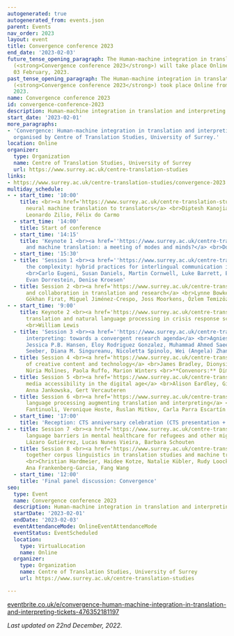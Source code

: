 ```yaml
---
autogenerated: true
autogenerated_from: events.json
parent: Events
nav_order: 2023
layout: event
title: Convergence conference 2023
end_date: '2023-02-03'
future_tense_opening_paragraph: The Human-machine integration in translation and interpreting
  (<strong>Convergence conference 2023</strong>) will take place Online from 01 to
  03 February, 2023.
past_tense_opening_paragraph: The Human-machine integration in translation and interpreting
  (<strong>Convergence conference 2023</strong>) took place Online from 01 to 03 February,
  2023.
name: Convergence conference 2023
id: convergence-conference-2023
description: Human-machine integration in translation and interpreting
start_date: '2023-02-01'
more_paragraphs:
- 'Convergence: Human-machine integration in translation and interpreting was a conference
  organised by Centre of Translation Studies, University of Surrey.'
location: Online
organizer:
  type: Organization
  name: Centre of Translation Studies, University of Surrey
  url: https://www.surrey.ac.uk/centre-translation-studies
links:
- https://www.surrey.ac.uk/centre-translation-studies/convergence-2023
multiday_schedule:
- - start_time: '10:00'
    title: <br><a href='https://www.surrey.ac.uk/centre-translation-studies/convergence-2023/workshop-teaching-neural-machine-translation-translators'>Teaching
      neural machine translation to translators</a> <br>Diptesh Kanojia, Dorothy Kenny,
      Leonardo Zilio, Félix do Carmo
  - start_time: '14:00'
    title: Start of conference
  - start_time: '14:15'
    title: 'Keynote 1 <br><a href=''https://www.surrey.ac.uk/centre-translation-studies/convergence-2023/keynote-speakers#kenny''>Human
      and machine translation: a meeting of modes and minds?</a> <br>Dorothy Kenny'
  - start_time: '15:30'
  - title: 'Session 1 <br><a href=''https://www.surrey.ac.uk/centre-translation-studies/convergence-2023/embracing-complexity''>Embracing
      the complexity: hybrid practices for interlingual communication in real time</a>
      <br>Carlo Eugeni, Susan Daniels, Martin Cornwell, Luke Barrett, Elizabeth Crockett,
      Evan Dorrestein, Denise Kroesen'
  - title: Session 2 <br><a href='https://www.surrey.ac.uk/centre-translation-studies/convergence-2023/convergence-and-collaboration-translation-research'>Convergence
      and collaboration in translation and research</a> <br>Lynne Bowker, Joanna Drugan,
      Gökhan Firat, Miguel Jiménez-Crespo, Joss Moorkens, Özlem Temizöz
- - start_time: '9:00'
    title: Keynote 2 <br><a href='https://www.surrey.ac.uk/centre-translation-studies/convergence-2023/keynote-speakers#lewis'>Machine
      translation and natural language processing in crisis response scenarios</a>
      <br>William Lewis
  - title: 'Session 3 <br><a href=''https://www.surrey.ac.uk/centre-translation-studies/convergence-2023/remote-interpreting''>Remote
      interpreting: towards a convergent research agenda</a> <br>Agnieszka Chmiel,
      Jessica P.B. Hansen, Eloy Rodriguez Gonzalez, Muhammad Ahmed Saeed, Kilian G.
      Seeber, Diana M. Singureanu, Nicoletta Spinolo, Wei (Angela) Zhang'
  - title: Session 4 <br><a href='https://www.surrey.ac.uk/centre-translation-studies/convergence-2023/translation-creative-content-and-technology'>Translation
      of creative content and technology</a> <br>James Bradley, Dionysios Kapsaskis,
      Núria Molines, Paola Ruffo, Marion Winters <br>**Convenors:** Dimitris Asimakoulas
  - title: Session 5 <br><a href='https://www.surrey.ac.uk/centre-translation-studies/convergence-2023/widening-media-accessibility-digital-age'>Widening
      media accessibility in the digital age</a> <br>Alison Eardley, Gian Maria Greco,
      Anna Jankowska, Gert Vercauteren
  - title: Session 6 <br><a href='https://www.surrey.ac.uk/centre-translation-studies/convergence-2023/nlp-augmenting-translation-and-interpreting'>Natural
      language processing augmenting translation and interpreting</a> <br>Claudio
      Fantinuoli, Veronique Hoste, Ruslan Mitkov, Carla Parra Escartín
  - start_time: '17:00'
    title: 'Reception: CTS anniversary celebration (CTS presentation + reception)'
- - title: Session 7 <br><a href='https://www.surrey.ac.uk/centre-translation-studies/convergence-2023/reducing-language-barriers-mental-healthcare-refugees-and-other-migrants-how-digital-technologies'>Reducing
      language barriers in mental healthcare for refugees and other migrants</a> <br>Raquel
      Lázaro Gutiérrez, Lucas Nunes Vieira, Barbara Schouten
  - title: Session 8 <br><a href='https://www.surrey.ac.uk/centre-translation-studies/convergence-2023/bringing-together-corpus-linguistics-translation-studies-and-machine-translation'>Bringing
      together corpus linguistics in translation studies and machine translation</a>
      <br>Christian Hardmeier, Haidee Kotze, Natalie Kübler, Rudy Loock <br>**Convenors:**
      Ana Frankenberg-Garcia, Fang Wang
  - start_time: '12:00'
    title: 'Final panel discussion: Convergence'
seo:
  type: Event
  name: Convergence conference 2023
  description: Human-machine integration in translation and interpreting
  startDate: '2023-02-01'
  endDate: '2023-02-03'
  eventAttendanceMode: OnlineEventAttendanceMode
  eventStatus: EventScheduled
  location:
    type: VirtualLocation
    name: Online
  organizer:
    type: Organization
    name: Centre of Translation Studies, University of Surrey
    url: https://www.surrey.ac.uk/centre-translation-studies

---
```

[eventbrite.co.uk/e/convergence-human-machine-integration-in-translation-and-interpreting-tickets-476352181197](https://www.eventbrite.co.uk/e/convergence-human-machine-integration-in-translation-and-interpreting-tickets-476352181197)

*Last updated on 22nd December, 2022.*
